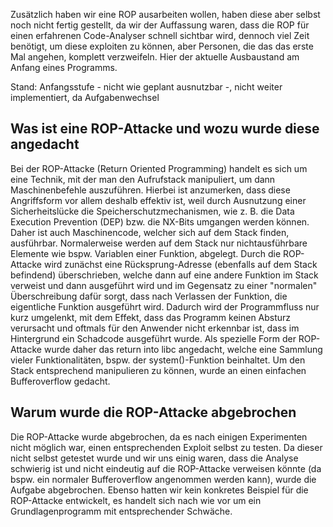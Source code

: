 Zusätzlich haben wir eine ROP ausarbeiten wollen, haben diese aber selbst noch nicht fertig gestellt, da wir der Auffassung waren, dass die ROP für einen erfahrenen Code-Analyser schnell sichtbar wird, dennoch viel Zeit benötigt, um diese exploiten zu können, aber Personen, die das das erste Mal angehen, komplett verzweifeln. Hier der aktuelle Ausbaustand am Anfang eines Programms.

Stand: Anfangsstufe - nicht wie geplant ausnutzbar -, nicht weiter implementiert, da Aufgabenwechsel

## Was ist eine ROP-Attacke und wozu wurde diese angedacht

Bei der ROP-Attacke (Return Oriented Programming) handelt es sich um eine Technik, mit der man den Aufrufstack manipuliert, um dann Maschinenbefehle auszuführen. Hierbei ist anzumerken, dass diese Angriffsform vor allem deshalb effektiv ist, weil durch Ausnutzung einer Sicherheitslücke die Speicherschutzmechanismen, wie z. B. die Data Execution Prevention (DEP) bzw. die NX-Bits umgangen werden können. Daher ist auch Maschinencode, welcher sich auf dem Stack finden, ausführbar. Normalerweise werden auf dem Stack nur nichtausführbare Elemente wie bspw. Variablen einer Funktion, abgelegt. Durch die ROP-Attacke wird zunächst eine Rücksprung-Adresse (ebenfalls auf dem Stack befindend) überschrieben, welche dann auf eine andere Funktion im Stack verweist und dann ausgeführt wird und im Gegensatz zu einer "normalen" Überschreibung dafür sorgt, dass nach Verlassen der Funktion, die eigentliche Funktion ausgeführt wird. Dadurch wird der Programmfluss nur kurz umgelenkt, mit dem Effekt, dass das Programm keinen Absturz verursacht und oftmals für den Anwender nicht erkennbar ist, dass im Hintergrund ein Schadcode ausgeführt wurde. Als spezielle Form der ROP-Attacke wurde daher das return into libc angedacht, welche eine Sammlung vieler Funktionalitäten, bspw. der system()-Funktion beinhaltet. Um den Stack entsprechend manipulieren zu können, wurde an einen einfachen Bufferoverflow gedacht.

## Warum wurde die ROP-Attacke abgebrochen

Die ROP-Attacke wurde abgebrochen, da es nach einigen Experimenten nicht möglich war, einen entsprechenden Exploit selbst zu testen. Da dieser nicht selbst getestet wurde und wir uns einig waren, dass die Analyse schwierig ist und nicht eindeutig auf die ROP-Attacke verweisen könnte (da bspw. ein normaler Bufferoverflow angenommen werden kann), wurde die Aufgabe abgebrochen. Ebenso hatten wir kein konkretes Beispiel für die ROP-Attacke entwickelt, es handelt sich nach wie vor um ein Grundlagenprogramm mit entsprechender Schwäche.
